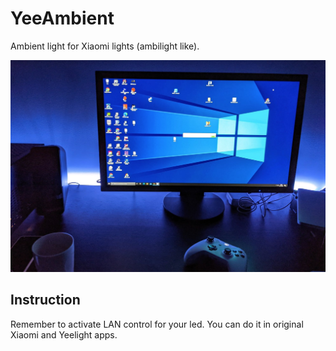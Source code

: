 # YeeAmbient

Ambient light for Xiaomi lights (ambilight like).

![Alt Text](https://github.com/mkaflowski/YeeAmbient/blob/main/raw/yeelight.jpg?raw=true)

## Instruction

Remember to activate LAN control for your led. You can do it in original Xiaomi and Yeelight apps.
